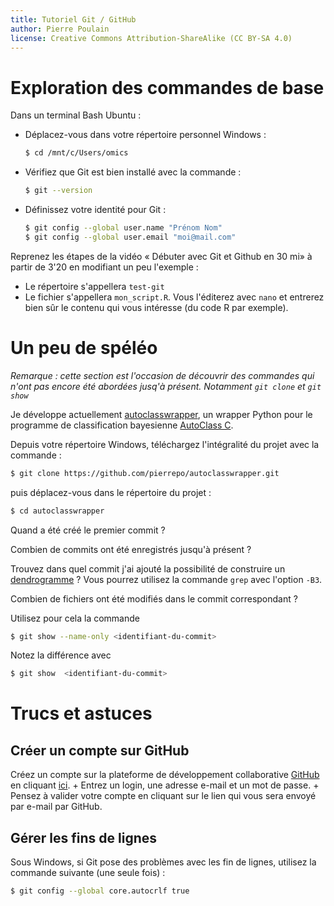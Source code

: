 ```yaml
---
title: Tutoriel Git / GitHub
author: Pierre Poulain
license: Creative Commons Attribution-ShareAlike (CC BY-SA 4.0)
---
```


# Exploration des commandes de base

Dans un terminal Bash Ubuntu :

- Déplacez-vous dans votre répertoire personnel Windows :
    ```bash
    $ cd /mnt/c/Users/omics
    ```
- Vérifiez que Git est bien installé avec la commande :
    ```bash
    $ git --version
    ```
- Définissez votre identité pour Git :
    ```bash
    $ git config --global user.name "Prénom Nom"
    $ git config --global user.email "moi@mail.com"
    ```

Reprenez les étapes de la vidéo « Débuter avec Git et Github en 30 mi» à partir de 3'20 en modifiant un peu l'exemple :
- Le répertoire s'appellera `test-git`
- Le fichier s'appellera `mon_script.R`. Vous l'éditerez avec `nano` et entrerez bien sûr le contenu qui vous intéresse (du code R par exemple).


# Un peu de spéléo

*Remarque : cette section est l'occasion de découvrir des commandes qui n'ont pas encore été abordées jusq'à présent. Notamment `git clone` et `git show`*

Je développe actuellement [autoclasswrapper](https://github.com/pierrepo/autoclasswrapper), un wrapper Python pour le programme de classification bayesienne  [AutoClass C](https://ti.arc.nasa.gov/tech/rse/synthesis-projects-applications/autoclass/autoclass-c/).

Depuis votre répertoire Windows, téléchargez l'intégralité du projet avec la commande :
```bash
$ git clone https://github.com/pierrepo/autoclasswrapper.git
```

puis déplacez-vous dans le répertoire du projet :
```bash
$ cd autoclasswrapper
```

Quand a été créé le premier commit ?

Combien de commits ont été enregistrés jusqu'à présent ?

Trouvez dans quel commit j'ai ajouté la possibilité de construire un [dendrogramme](https://en.wikipedia.org/wiki/Dendrogram) ? Vous pourrez utilisez la commande `grep` avec l'option `-B3`.


Combien de fichiers ont été modifiés dans le commit correspondant ?

Utilisez pour cela la commande

```bash
$ git show --name-only <identifiant-du-commit>
```

Notez la différence avec
```bash
$ git show  <identifiant-du-commit>
```

# Trucs et astuces
 
## Créer un compte sur GitHub

Créez un compte sur la plateforme de développement collaborative [GitHub](https://github.com/) en cliquant [ici](https://github.com/join).
    + Entrez un login, une adresse e-mail et un mot de passe.
    + Pensez à valider votre compte en cliquant sur le lien qui vous sera envoyé par e-mail par GitHub.

##  Gérer les fins de lignes

Sous Windows, si Git pose des problèmes avec les fin de lignes, utilisez la commande suivante (une seule fois) :
```bash
$ git config --global core.autocrlf true
```